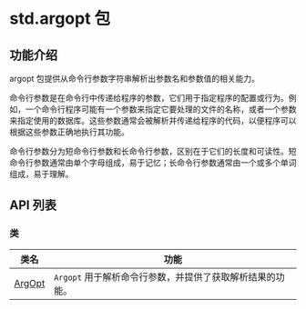 # std.argopt 包

## 功能介绍

argopt 包提供从命令行参数字符串解析出参数名和参数值的相关能力。

命令行参数是在命令行中传递给程序的参数，它们用于指定程序的配置或行为。例如，一个命令行程序可能有一个参数来指定它要处理的文件的名称，或者一个参数来指定使用的数据库。这些参数通常会被解析并传递给程序的代码，以便程序可以根据这些参数正确地执行其功能。

命令行参数分为短命令行参数和长命令行参数，区别在于它们的长度和可读性。短命令行参数通常由单个字母组成，易于记忆；长命令行参数通常由一个或多个单词组成，易于理解。

## API 列表

### 类

|                 类名              |                功能                 |
| --------------------------------- | ---------------------------------- |
| [ArgOpt](./argopt_package_api/argopt_package_classes.md#class-argopt) | `Argopt` 用于解析命令行参数，并提供了获取解析结果的功能。 |
